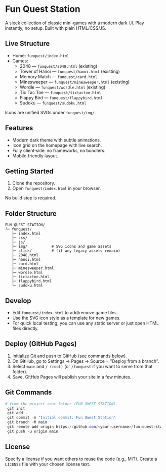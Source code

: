# Fun Quest Station

A sleek collection of classic mini‑games with a modern dark UI. Play instantly, no setup. Built with plain HTML/CSS/JS.

## Live Structure

- Home: `funquest/index.html`
- Games:
  - 2048 — `funquest/2048.html` (existing)
  - Tower of Hanoi — `funquest/hanoi.html` (existing)
  - Memory Match — `funquest/card.html`
  - Minesweeper — `funquest/minesweeper.html` (existing)
  - Wordle — `funquest/wordle.html` (existing)
  - Tic Tac Toe — `funquest/tictactoe.html`
  - Flappy Bird — `funquest/flappybird.html`
  - Sudoku — `funquest/sudoku.html`

Icons are unified SVGs under `funquest/img/`.

## Features

- Modern dark theme with subtle animations.
- Icon grid on the homepage with live search.
- Fully client‑side: no frameworks, no bundlers.
- Mobile‑friendly layout.

## Getting Started

1. Clone the repository.
2. Open `funquest/index.html` in your browser.

No build step is required.

## Folder Structure

```
FUN QUEST STATION/
└─ funquest/
   ├─ index.html
   ├─ css/
   ├─ js/
   ├─ img/           # SVG icons and game assets
   ├─ slick/         # (if any legacy assets remain)
   ├─ 2048.html
   ├─ hanoi.html
   ├─ card.html
   ├─ minesweeper.html
   ├─ wordle.html
   ├─ tictactoe.html
   ├─ flappybird.html
   └─ sudoku.html
```

## Develop

- Edit `funquest/index.html` to add/remove game tiles.
- Use the SVG icon style as a template for new games.
- For quick local testing, you can use any static server or just open HTML files directly.

## Deploy (GitHub Pages)

1. Initialize Git and push to GitHub (see commands below).
2. On GitHub, go to Settings → Pages → Source = "Deploy from a branch".
3. Select `main` and `/ (root)` (or `/funquest` if you want to serve from that folder).
4. Save. GitHub Pages will publish your site in a few minutes.

## Git Commands

```powershell
# from the project root folder (FUN QUEST STATION)
 git init
 git add .
 git commit -m "Initial commit: Fun Quest Station"
 git branch -M main
 git remote add origin https://github.com/<your-username>/fun-quest-station.git
 git push -u origin main
```

## License

Specify a license if you want others to reuse the code (e.g., MIT). Create a `LICENSE` file with your chosen license text.
